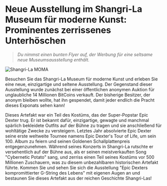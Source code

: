 # Neue Ausstellung im Shangri-La Museum für moderne Kunst: Prominentes zerrissenes Unterhöschen

> *Du nimmst einen bunten Flyer auf, der Werbung für eine seltsame neue Museumsausstellung enthält.*

![Shangri-La MOMA](/resources/lore/slmoma.png)

Besuchen Sie das Shangri-La Museum für moderne Kunst und erleben Sie eine neue, einzigartige und seltene Ausstellung. Der Gegenstand dieser Ausstellung wurde zunächst bei einer öffentlichen anonymen Auktion für unglaubliche 14 Millionen BitCoins verkauft. Der bisherige Besitzer, der anonym bleiben wollte, hat ihn gespendet, damit jeder endlich die Pracht dieses Exponats sehen kann!

Dieses Artefakt war ein Teil des Kostüms, das der Super-Popstar Epic Dexter trug. Er ist bekannt dafür, einzigartige, gewagte und manchmal spärlich bekleidete Outfits auf der Bühne zu tragen und sie anschließend für wohltätige Zwecke zu versteigern. Letztes Jahr absolvierte Epic Dexter seine erste weltweite Tournee namens Epic Dexter's Tour of Life, um sein 100. Album zu feiern und seinen Goldenen Schallplattenpreis entgegenzunehmen. Während seines Konzerts in Shangri-La rutschte er versehentlich auf der Bühne aus, als er seinen meistverkauften Song "Cybernetic Potato" sang, und zerriss einen Teil seines Kostüms vor 500 Millionen Zuschauern, was zu diesem unbezahlbaren historischen Artefakt führte. Kommen Sie und sehen Sie sich die Ausstellung "Epic Dexters kompromittierter G-String des Lebens" mit eigenen Augen an und bestaunen Sie dieses Artefakt aus der reichen Geschichte Shangri-Las!
